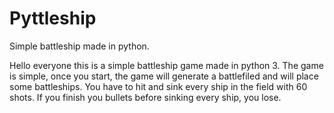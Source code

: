 # Pyttleship
Simple battleship made in python.


Hello everyone this is a simple battleship game made in python 3. 
The game is simple, once you start, the game will generate a battlefiled and will place some battleships. 
You have to hit and sink every ship in the field with 60 shots. If you finish you bullets before sinking every ship, you lose. 
